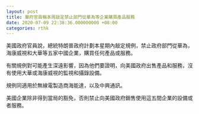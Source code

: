 ```yaml
---
layout: post
title: 華府官員稱本周敲定禁止部門從華為等企業購買產品服務
date: 2020-07-09 22:38:36.000000000 +08:00
categories: rthk
---
```


美國政府官員說，總統特朗普政府計劃本星期內敲定規例，禁止政府部門從華為，海康威視和大華等五家中國企業，購買任何產品或服務。

有關規例對可能產生深遠影響，因為他們要證明，向美國政府出售產品和服務，沒有使用大華或海康威視的監視和攝錄設備。

規例同適用於無線電製造商海能達，以及中興通訊。

美國企業除非得到當局的豁免，否則禁止向美國政府銷售使用這五間企業的設備或者服務。
